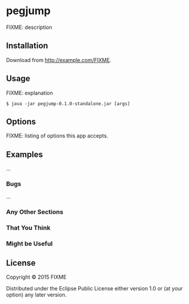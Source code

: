 # pegjump

FIXME: description

## Installation

Download from http://example.com/FIXME.

## Usage

FIXME: explanation

    $ java -jar pegjump-0.1.0-standalone.jar [args]

## Options

FIXME: listing of options this app accepts.

## Examples

...

### Bugs

...

### Any Other Sections
### That You Think
### Might be Useful

## License

Copyright © 2015 FIXME

Distributed under the Eclipse Public License either version 1.0 or (at
your option) any later version.
